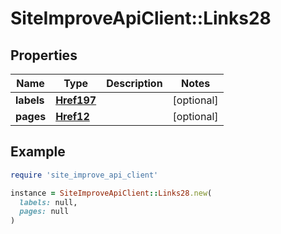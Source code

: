 # SiteImproveApiClient::Links28

## Properties

| Name | Type | Description | Notes |
| ---- | ---- | ----------- | ----- |
| **labels** | [**Href197**](Href197.md) |  | [optional] |
| **pages** | [**Href12**](Href12.md) |  | [optional] |

## Example

```ruby
require 'site_improve_api_client'

instance = SiteImproveApiClient::Links28.new(
  labels: null,
  pages: null
)
```

